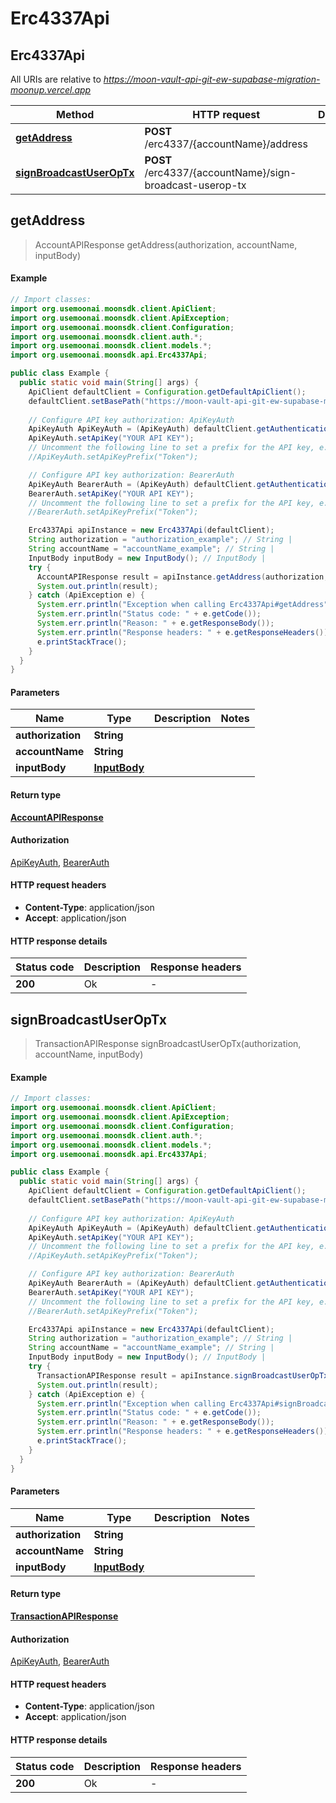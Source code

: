 # Erc4337Api

## Erc4337Api

All URIs are relative to _https://moon-vault-api-git-ew-supabase-migration-moonup.vercel.app_

| Method                                                           | HTTP request                                             | Description |
| ---------------------------------------------------------------- | -------------------------------------------------------- | ----------- |
| [**getAddress**](erc4337api.md#getAddress)                       | **POST** /erc4337/{accountName}/address                  |             |
| [**signBroadcastUserOpTx**](erc4337api.md#signBroadcastUserOpTx) | **POST** /erc4337/{accountName}/sign-broadcast-userop-tx |             |

## **getAddress**

> AccountAPIResponse getAddress(authorization, accountName, inputBody)

#### Example

```java
// Import classes:
import org.usemoonai.moonsdk.client.ApiClient;
import org.usemoonai.moonsdk.client.ApiException;
import org.usemoonai.moonsdk.client.Configuration;
import org.usemoonai.moonsdk.client.auth.*;
import org.usemoonai.moonsdk.client.models.*;
import org.usemoonai.moonsdk.api.Erc4337Api;

public class Example {
  public static void main(String[] args) {
    ApiClient defaultClient = Configuration.getDefaultApiClient();
    defaultClient.setBasePath("https://moon-vault-api-git-ew-supabase-migration-moonup.vercel.app");
    
    // Configure API key authorization: ApiKeyAuth
    ApiKeyAuth ApiKeyAuth = (ApiKeyAuth) defaultClient.getAuthentication("ApiKeyAuth");
    ApiKeyAuth.setApiKey("YOUR API KEY");
    // Uncomment the following line to set a prefix for the API key, e.g. "Token" (defaults to null)
    //ApiKeyAuth.setApiKeyPrefix("Token");

    // Configure API key authorization: BearerAuth
    ApiKeyAuth BearerAuth = (ApiKeyAuth) defaultClient.getAuthentication("BearerAuth");
    BearerAuth.setApiKey("YOUR API KEY");
    // Uncomment the following line to set a prefix for the API key, e.g. "Token" (defaults to null)
    //BearerAuth.setApiKeyPrefix("Token");

    Erc4337Api apiInstance = new Erc4337Api(defaultClient);
    String authorization = "authorization_example"; // String | 
    String accountName = "accountName_example"; // String | 
    InputBody inputBody = new InputBody(); // InputBody | 
    try {
      AccountAPIResponse result = apiInstance.getAddress(authorization, accountName, inputBody);
      System.out.println(result);
    } catch (ApiException e) {
      System.err.println("Exception when calling Erc4337Api#getAddress");
      System.err.println("Status code: " + e.getCode());
      System.err.println("Reason: " + e.getResponseBody());
      System.err.println("Response headers: " + e.getResponseHeaders());
      e.printStackTrace();
    }
  }
}
```

#### Parameters

| Name              | Type                          | Description | Notes |
| ----------------- | ----------------------------- | ----------- | ----- |
| **authorization** | **String**                    |             |       |
| **accountName**   | **String**                    |             |       |
| **inputBody**     | [**InputBody**](inputbody.md) |             |       |

#### Return type

[**AccountAPIResponse**](accountapiresponse.md)

#### Authorization

[ApiKeyAuth](./#ApiKeyAuth), [BearerAuth](./#BearerAuth)

#### HTTP request headers

* **Content-Type**: application/json
* **Accept**: application/json

#### HTTP response details

| Status code | Description | Response headers |
| ----------- | ----------- | ---------------- |
| **200**     | Ok          | -                |

## **signBroadcastUserOpTx**

> TransactionAPIResponse signBroadcastUserOpTx(authorization, accountName, inputBody)

#### Example

```java
// Import classes:
import org.usemoonai.moonsdk.client.ApiClient;
import org.usemoonai.moonsdk.client.ApiException;
import org.usemoonai.moonsdk.client.Configuration;
import org.usemoonai.moonsdk.client.auth.*;
import org.usemoonai.moonsdk.client.models.*;
import org.usemoonai.moonsdk.api.Erc4337Api;

public class Example {
  public static void main(String[] args) {
    ApiClient defaultClient = Configuration.getDefaultApiClient();
    defaultClient.setBasePath("https://moon-vault-api-git-ew-supabase-migration-moonup.vercel.app");
    
    // Configure API key authorization: ApiKeyAuth
    ApiKeyAuth ApiKeyAuth = (ApiKeyAuth) defaultClient.getAuthentication("ApiKeyAuth");
    ApiKeyAuth.setApiKey("YOUR API KEY");
    // Uncomment the following line to set a prefix for the API key, e.g. "Token" (defaults to null)
    //ApiKeyAuth.setApiKeyPrefix("Token");

    // Configure API key authorization: BearerAuth
    ApiKeyAuth BearerAuth = (ApiKeyAuth) defaultClient.getAuthentication("BearerAuth");
    BearerAuth.setApiKey("YOUR API KEY");
    // Uncomment the following line to set a prefix for the API key, e.g. "Token" (defaults to null)
    //BearerAuth.setApiKeyPrefix("Token");

    Erc4337Api apiInstance = new Erc4337Api(defaultClient);
    String authorization = "authorization_example"; // String | 
    String accountName = "accountName_example"; // String | 
    InputBody inputBody = new InputBody(); // InputBody | 
    try {
      TransactionAPIResponse result = apiInstance.signBroadcastUserOpTx(authorization, accountName, inputBody);
      System.out.println(result);
    } catch (ApiException e) {
      System.err.println("Exception when calling Erc4337Api#signBroadcastUserOpTx");
      System.err.println("Status code: " + e.getCode());
      System.err.println("Reason: " + e.getResponseBody());
      System.err.println("Response headers: " + e.getResponseHeaders());
      e.printStackTrace();
    }
  }
}
```

#### Parameters

| Name              | Type                          | Description | Notes |
| ----------------- | ----------------------------- | ----------- | ----- |
| **authorization** | **String**                    |             |       |
| **accountName**   | **String**                    |             |       |
| **inputBody**     | [**InputBody**](inputbody.md) |             |       |

#### Return type

[**TransactionAPIResponse**](transactionapiresponse.md)

#### Authorization

[ApiKeyAuth](./#ApiKeyAuth), [BearerAuth](./#BearerAuth)

#### HTTP request headers

* **Content-Type**: application/json
* **Accept**: application/json

#### HTTP response details

| Status code | Description | Response headers |
| ----------- | ----------- | ---------------- |
| **200**     | Ok          | -                |
